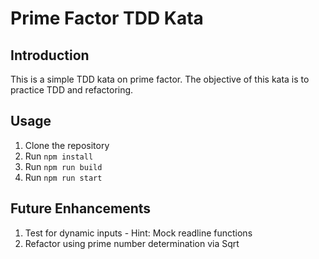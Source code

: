 
#  Prime Factor TDD Kata

## Introduction
This is a simple TDD kata on prime factor. The objective of this kata is to practice TDD and refactoring.

## Usage
1. Clone the repository
2. Run `npm install`
3. Run `npm run build`
4. Run `npm run start`


## Future Enhancements
1. Test for dynamic inputs - Hint: Mock readline functions
2. Refactor using prime number determination via Sqrt

